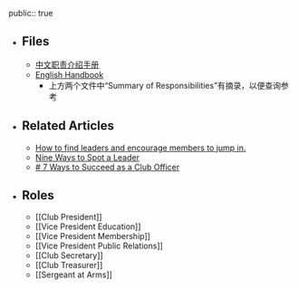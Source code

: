 public:: true

- ## Files
	- [中文职责介绍手册](https://toastmasterscdn.azureedge.net/medias/files/department-documents/translations/club-leadership-handbook/zh-cn1310-club-leadership-handbook-ff.pdf)
	- [English Handbook](https://toastmasterscdn.azureedge.net/medias/files/department-documents/club-documents/1310-club-leadership-handbook.pdf)
		- 上方两个文件中“Summary of Responsibilities”有摘录，以便查询参考
- ## Related Articles
	- [How to find leaders and encourage members to jump in.](https://www.toastmasters.org/magazine/magazine-issues/2020/mar/cultivating-club-leaders)
	- [Nine Ways to Spot a Leader](https://www.toastmasters.org/magazine/magazine-issues/2016/june2016/leader)
	- [# 7 Ways to Succeed as a Club Officer](https://www.toastmasters.org/magazine/magazine-issues/2017/august2017/7-ways-to-succeed-as-a-club-officer)
- ## Roles
	- [[Club President]]
	- [[Vice President Education]]
	- [[Vice President Membership]]
	- [[Vice President Public Relations]]
	- [[Club Secretary]]
	- [[Club Treasurer]]
	- [[Sergeant at Arms]]